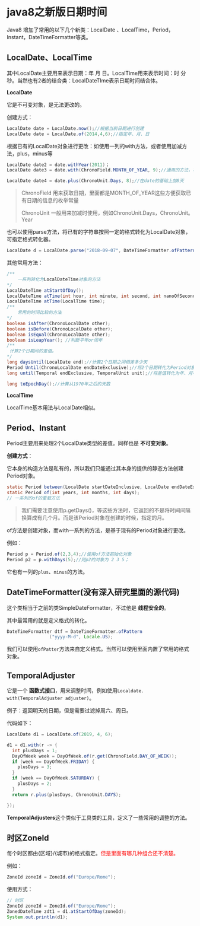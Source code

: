 # java8之新版日期时间

Java8 增加了常用的以下几个新类：LocalDate 、LocalTime，Period，Instant，DateTimeFormatter等类。

## LocalDate、LocalTime

其中LocalDate主要用来表示日期：年 月 日。LocalTime用来表示时间：时 分 秒。当然也有2者的结合类：LocalDateTIme表示日期时间结合体。

**LocalDate**

它是不可变对象，是无法更改的。

创建方式：

```java
LocalDate date = LocalDate.now();//根据当前日期进行创建
LocalDate date = LocalDate.of(2014,4,6);//指定年、月、日
```

根据已有的LocalDate对象进行更改：如使用一列的with方法，或者使用加减方法，plus，minus等

```java
LocalDate date2 = date.withYear(2011)；
LocalDate date3 = date.with(ChronoField.MONTH_OF_YEAR, 9);//通用的方法，可使用ChronoField来指定改变年、月、日，还是其他。

LocalDate date4 = date.plus(ChronoUnit.Days, 8);//在date的基础上加8天
```

>ChronoField 用来获取日期，里面都是MONTH_OF_YEAR这些方便获取已有日期的信息的枚举常量
>
>ChronoUnit 一般用来加减时使用，例如ChronoUnit.Days，ChronoUnit。Year

也可以使用parse方法，将已有的字符串按照一定的格式转化为LocalDate对象，可指定格式转化器。

```java
LocalDate d = LocalDate.parse("2018-09-07", DateTimeFormatter.ofPattern("yyyy-MM-dd"));
```

其他常用方法：

```java
/**
	一系列转化为LocalDateTime对象的方法
*/
LocalDateTime atStartOfDay();
LocalDateTime atTime(int hour, int minute, int second, int nanoOfSecond);
LocalDateTime atTime(LocalTime time);
/**
	常用的时间比较的方法
*/
boolean isAfter(ChronoLocalDate other);
boolean isBefore(ChronoLocalDate other);
boolean isEqual(ChronoLocalDate other);
boolean isLeapYear(); //判断平年or闰年
/**
 计算2个日期间的差值。
*/
long daysUntil(LocalDate end);//计算2个日期之间相差多少天
Period Until(ChronoLocalDate endDateExclusive);//将2个日期转化为Period对象
long until(Temporal endExclusive, TemporalUnit unit);//将差值转化为年、月等，请注意此处只取整，如果不满一年，则返回0；

long toEpochDay();//计算从1970年之后的天数
```

**LocalTime**

LocalTime基本用法与LocalDate相似。

## Period、Instant

Period主要用来处理2个LocalDate类型的差值。同样也是 **不可变对象**。

**创建方式**：

它本身的构造方法是私有的，所以我们只能通过其本身的提供的静态方法创建Period对象。

```java
static Period between(LocalDate startDateInclusive, LocalDate endDateExclusive);
static Period of(int years, int months, int days);
// 一系列的of的重载方法
```

> 我们需要注意使用p.getDays()，等这些方法时，它返回的不是将时间间隔换算成有几个月。而是该Period对象在创建的时候，指定的月。

of方法是创建对象，而with一系列的方法，是基于现有的Period对象进行更改。

例如：

```java
Period p = Period.of(2,3,4);//使用of方法初始化对象
Period p2 = p.withDays(5);//则p2的对象为 2 3 5；
```

它也有一列的```plus```、```minus```的方法。

## DateTimeFormatter(没有深入研究里面的源代码)

这个类相当于之前的类SimpleDateFormatter，不过他是 **线程安全的**。

其中最常用的就是定义格式的转化。

```java
DateTimeFormatter dtf = DateTimeFormatter.ofPattern
                ("yyyy-M-d", Locale.US);
```

我们可以使用```ofPatter```方法来自定义格式。当然可以使用里面内置了常用的格式对象。



## TemporalAdjuster

它是一个 **函数式接口**，用来调整时间，例如使用```Localdate. with(TemporalAdjuster adjuster)```。

例子：返回明天的日期，但是需要过滤掉周六、周日。

代码如下：

```java
LocalDate d1 = LocalDate.of(2019, 4, 6);

d1 = d1.with(r -> {
  int plusDays = 1;
  DayOfWeek week = DayOfWeek.of(r.get(ChronoField.DAY_OF_WEEK));
  if (week == DayOfWeek.FRIDAY) {
    plusDays = 3;
  }
  if (week == DayOfWeek.SATURDAY) {
    plusDays = 2;
  }
  return r.plus(plusDays, ChronoUnit.DAYS);

});
```

**TemporalAdjusters**这个类似于工具类的工具，定义了一些常用的调整的方法。

## 时区ZoneId

每个时区都由{区域}/{城市}的格式指定。<font color=red>但是里面有哪几种组合还不清楚。</font>

例如：

```java
ZoneId zoneId = ZoneId.of("Europe/Rome");
```

使用方式：

```java
// 时区
ZoneId zoneId = ZoneId.of("Europe/Rome");
ZonedDateTime zdt1 = d1.atStartOfDay(zoneId);
System.out.println(d1);
```

